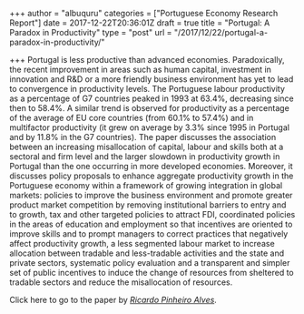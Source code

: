 +++
author = "albuquru"
categories = ["Portuguese Economy Research Report"]
date = 2017-12-22T20:36:01Z
draft = true
title = "Portugal: A Paradox in Productivity"
type = "post"
url = "/2017/12/22/portugal-a-paradox-in-productivity/"

+++
Portugal is less productive than advanced economies. Paradoxically, the recent improvement in areas such as human capital, investment in innovation and R&D or a more friendly business environment has yet to lead to convergence in productivity levels. The Portuguese labour productivity as a percentage of G7 countries peaked in 1993 at 63.4%, decreasing since then to 58.4%. A similar trend is observed for productivity as a percentage of the average of EU core countries (from 60.1% to 57.4%) and in multifactor productivity (it grew on average by 3.3% since 1995 in Portugal and by 11.8% in the G7 countries). The paper discusses the association between an increasing misallocation of capital, labour and skills both at a sectoral and firm level and the larger slowdown in productivity growth in Portugal than the one occurring in more developed economies. Moreover, it discusses policy proposals to enhance aggregate productivity growth in the Portuguese economy within a framework of growing integration in global markets: policies to improve the business environment and promote greater product market competition by removing institutional barriers to entry and to growth, tax and other targeted policies to attract FDI, coordinated policies in the areas of education and employment so that incentives are oriented to improve skills and to prompt managers to correct practices that negatively affect productivity growth, a less segmented labour market to increase allocation between tradable and less-tradable activities and the state and private sectors, systematic policy evaluation and a transparent and simpler set of public incentives to induce the change of resources from sheltered to tradable sectors and reduce the misallocation of resources.

Click here to go to the paper by [_Ricardo Pinheiro Alves_](https://econpapers.repec.org/paper/mdewpaper/0070.htm).